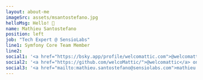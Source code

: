 ```yaml
---
layout: about-me
imageSrc: assets/msantostefano.jpg
helloMsg: Hello! 👋
name: Mathieu Santostefano
position: left
job: "Tech Expert @ SensioLabs"
line1: Symfony Core Team Member
line2: 
social1: '<a href="https://bsky.app/profile/welcomattic.com">@welcomattic.com</a> on BlueSky'
social2: '<a href="https://github.com/welcoMattic/">@welcomattic</a> on GitHub'
social3: '<a href="mailto:mathieu.santostefano@sensiolabs.com">mathieu.santostefano@sensiolabs.com</a>'
---
```

